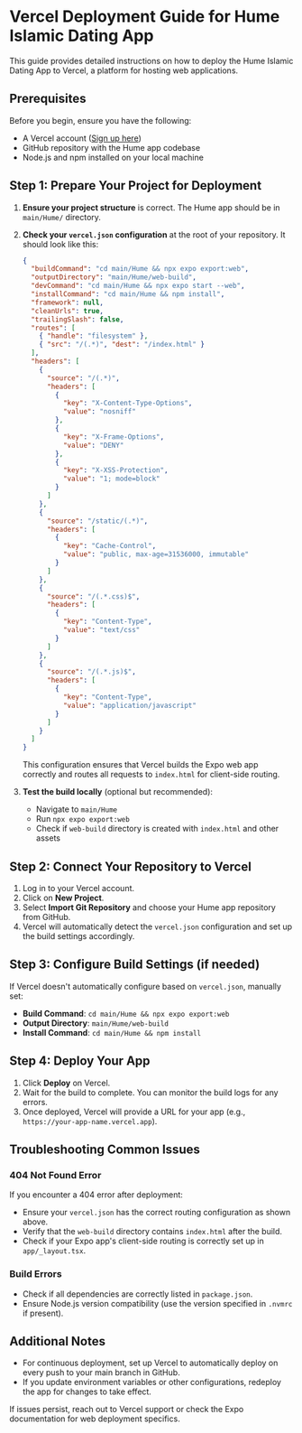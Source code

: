# Vercel Deployment Guide for Hume Islamic Dating App

This guide provides detailed instructions on how to deploy the Hume Islamic Dating App to Vercel, a platform for hosting web applications.

## Prerequisites

Before you begin, ensure you have the following:
- A Vercel account ([Sign up here](https://vercel.com/signup))
- GitHub repository with the Hume app codebase
- Node.js and npm installed on your local machine

## Step 1: Prepare Your Project for Deployment

1. **Ensure your project structure** is correct. The Hume app should be in `main/Hume/` directory.
2. **Check your `vercel.json` configuration** at the root of your repository. It should look like this:

    ```json
    {
      "buildCommand": "cd main/Hume && npx expo export:web",
      "outputDirectory": "main/Hume/web-build",
      "devCommand": "cd main/Hume && npx expo start --web",
      "installCommand": "cd main/Hume && npm install",
      "framework": null,
      "cleanUrls": true,
      "trailingSlash": false,
      "routes": [
        { "handle": "filesystem" },
        { "src": "/(.*)", "dest": "/index.html" }
      ],
      "headers": [
        {
          "source": "/(.*)",
          "headers": [
            {
              "key": "X-Content-Type-Options",
              "value": "nosniff"
            },
            {
              "key": "X-Frame-Options",
              "value": "DENY"
            },
            {
              "key": "X-XSS-Protection",
              "value": "1; mode=block"
            }
          ]
        },
        {
          "source": "/static/(.*)",
          "headers": [
            {
              "key": "Cache-Control",
              "value": "public, max-age=31536000, immutable"
            }
          ]
        },
        {
          "source": "/(.*.css)$",
          "headers": [
            {
              "key": "Content-Type",
              "value": "text/css"
            }
          ]
        },
        {
          "source": "/(.*.js)$",
          "headers": [
            {
              "key": "Content-Type",
              "value": "application/javascript"
            }
          ]
        }
      ]
    }
    ```

   This configuration ensures that Vercel builds the Expo web app correctly and routes all requests to `index.html` for client-side routing.

3. **Test the build locally** (optional but recommended):
   - Navigate to `main/Hume`
   - Run `npx expo export:web`
   - Check if `web-build` directory is created with `index.html` and other assets

## Step 2: Connect Your Repository to Vercel

1. Log in to your Vercel account.
2. Click on **New Project**.
3. Select **Import Git Repository** and choose your Hume app repository from GitHub.
4. Vercel will automatically detect the `vercel.json` configuration and set up the build settings accordingly.

## Step 3: Configure Build Settings (if needed)

If Vercel doesn't automatically configure based on `vercel.json`, manually set:
- **Build Command**: `cd main/Hume && npx expo export:web`
- **Output Directory**: `main/Hume/web-build`
- **Install Command**: `cd main/Hume && npm install`

## Step 4: Deploy Your App

1. Click **Deploy** on Vercel.
2. Wait for the build to complete. You can monitor the build logs for any errors.
3. Once deployed, Vercel will provide a URL for your app (e.g., `https://your-app-name.vercel.app`).

## Troubleshooting Common Issues

### 404 Not Found Error

If you encounter a 404 error after deployment:
- Ensure your `vercel.json` has the correct routing configuration as shown above.
- Verify that the `web-build` directory contains `index.html` after the build.
- Check if your Expo app's client-side routing is correctly set up in `app/_layout.tsx`.

### Build Errors

- Check if all dependencies are correctly listed in `package.json`.
- Ensure Node.js version compatibility (use the version specified in `.nvmrc` if present).

## Additional Notes

- For continuous deployment, set up Vercel to automatically deploy on every push to your main branch in GitHub.
- If you update environment variables or other configurations, redeploy the app for changes to take effect.

If issues persist, reach out to Vercel support or check the Expo documentation for web deployment specifics.
